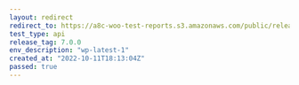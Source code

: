 ```yaml
---
layout: redirect
redirect_to: https://a8c-woo-test-reports.s3.amazonaws.com/public/release/7.0.0/wp-latest-1/api/index.html
test_type: api
release_tag: 7.0.0
env_description: "wp-latest-1"
created_at: "2022-10-11T18:13:04Z"
passed: true
---
```

